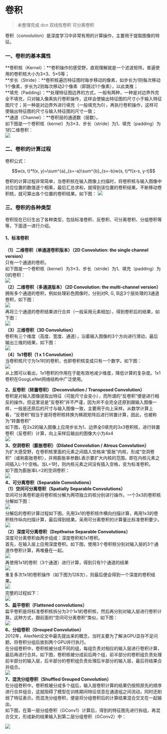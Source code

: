 <head>
	<style type="text/css">h1:first-child {display:none;}</style>
	<script type="text/javascript" src="https://cdn.mathjax.org/mathjax/latest/MathJax.js?config=TeX-AMS-MML_HTMLorMML"></script>
    <script type="text/x-mathjax-config">
        MathJax.Hub.Config({
            tex2jax: {
            skipTags: ['script', 'noscript', 'style', 'textarea', 'pre'],
            inlineMath: [['$','$']]
            }
        });
    </script>
</head>



# 卷积

> 未整理完成 dcn 双线性卷积 可分离卷积

卷积（convolution）是深度学习中非常有用的计算操作，主要用于提取图像的特征。

### 一、卷积的基本属性 

**卷积核（Kernel）：**卷积操作的感受野，直观理解就是一个滤波矩阵，普遍使用的卷积核大小为3×3、5×5等；  
**步长（Stride）：**卷积核遍历特征图时每步移动的像素，如步长为1则每次移动1个像素，步长为2则每次移动2个像素（即跳过1个像素），以此类推；  
**填充（Padding）：**处理特征图边界的方式，一般有两种，一种是对边界外完全不填充，只对输入像素执行卷积操作，这样会使输出特征图的尺寸小于输入特征图尺寸；另一种是对边界外进行填充（一般填充为0），再执行卷积操作，这样可使输出特征图的尺寸与输入特征图的尺寸一致；  
**通道（Channel）：**卷积层的通道数（层数）。  
如下图是一个卷积核（kernel）为3×3、步长（stride）为1、填充（padding）为1的二维卷积：  
![](https://oscimg.oschina.net/oscnet/ed70c6c8660ea0d8c23a60b69a750aaf1ef.jpg)

### 二、卷积的计算过程

卷积公式：

$$w(s, t)*f(x, y)=\sum^{a}_{s=-a}\sum^{b}_{s=-b}w(s, t)*f(x-s, y-t)$$

卷积的计算过程非常简单，当卷积核在输入图像上扫描时，将卷积核与输入图像中对应位置的数值逐个相乘，最后汇总求和，就得到该位置的卷积结果。不断移动卷积核，就可算出各个位置的卷积结果。如下图：
![](https://oscimg.oschina.net/oscnet/3e0200b4dbbc34d2f96e20aa5e072c1ff4a.jpg)   

### 三、卷积的各种类型

卷积现在已衍生出了各种类型，包括标准卷积、反卷积、可分离卷积、分组卷积等等，下面逐一进行介绍。  

#### **1、标准卷积** 

**（1）二维卷积（单通道卷积版本）（2D Convolution: the single channel version）**  
只有一个通道的卷积。  
如下图是一个卷积核（kernel）为3×3、步长（stride）为1、填充（padding）为0的卷积：  
![](https://oscimg.oschina.net/oscnet/52133a0ad3aed83cea2f39519af90b0c1db.jpg)   
**（2）二维卷积（多通道版本）（2D Convolution: the multi-channel version）**  
拥有多个通道的卷积，例如处理彩色图像时，分别对R, G, B这3个层处理的3通道卷积，如下图：  
![](https://oscimg.oschina.net/oscnet/b0e0a7250330752a10864e028ac2dae99ec.jpg)   
再将三个通道的卷积结果进行合并（一般采用元素相加），得到卷积后的结果，如下图：  
![](https://oscimg.oschina.net/oscnet/236ee5ebeaf87288f3f61d0157731d263fd.jpg)   
**（3）三维卷积（3D Convolution）**  
卷积有三个维度（高度、宽度、通道），沿着输入图像的3个方向进行滑动，最后输出三维的结果，如下图：  
![](https://oscimg.oschina.net/oscnet/9d95948c9d59894995d50fcbfe107dc2299.jpg)   
**（4）1x1卷积（1 x 1 Convolution）**  
当卷积核尺寸为1x1时的卷积，也即卷积核变成只有一个数字。如下图：  
![](https://oscimg.oschina.net/oscnet/c86bf4291094f83aa93208008a0bc31676c.jpg)   
从上图可以看出，1x1卷积的作用在于能有效地减少维度，降低计算的复杂度。1x1卷积在GoogLeNet网络结构中广泛使用。

**2、反卷积（转置卷积）（Deconvolution / Transposed Convolution）**  
卷积是对输入图像提取出特征（可能尺寸会变小），而所谓的“反卷积”便是进行相反的操作。但这里说是“反卷积”并不严谨，因为并不会完全还原到跟输入图像一样，一般是还原后的尺寸与输入图像一致，主要用于向上采样。从数学计算上看，“反卷积”相当于是将卷积核转换为稀疏矩阵后进行转置计算，因此，也被称为“转置卷积”  
如下图，在2x2的输入图像上应用步长为1、边界全0填充的3x3卷积核，进行转置卷积（反卷积）计算，向上采样后输出的图像大小为4x4  
![](https://oscimg.oschina.net/oscnet/732a36b4f27737fbe8cb46e166b418005e4.jpg)   
**3、空洞卷积（膨胀卷积）（Dilated Convolution / Atrous Convolution）**  
为扩大感受野，在卷积核里面的元素之间插入空格来“膨胀”内核，形成“空洞卷积”（或称膨胀卷积），并用膨胀率参数L表示要扩大内核的范围，即在内核元素之间插入L-1个空格。当L=1时，则内核元素之间没有插入空格，变为标准卷积。  
如下图为膨胀率L=2的空洞卷积：  
![](https://oscimg.oschina.net/oscnet/239b526729ef1ca62868d6269c62831ce24.jpg)   
**4、可分离卷积（Separable Convolutions）**  
**（1）空间可分离卷积（Spatially Separable Convolutions）**  
空间可分离卷积是将卷积核分解为两项独立的核分别进行操作。一个3x3的卷积核分解如下图：  
![](https://oscimg.oschina.net/oscnet/1a243d8d808a9f40b9f167946aa7af28fcc.jpg)   
分解后的卷积计算过程如下图，先用3x1的卷积核作横向扫描计算，再用1x3的卷积核作纵向扫描计算，最后得到结果。采用可分离卷积的计算量比标准卷积要少。  
![](https://oscimg.oschina.net/oscnet/7f02b4fcc0cf58a07a536dfe40ff6cbe816.jpg)   
**（2）深度可分离卷积（Depthwise Separable Convolutions）**  
深度可分离卷积由两步组成：深度卷积和1x1卷积。  
首先，在输入层上应用深度卷积。如下图，使用3个卷积核分别对输入层的3个通道作卷积计算，再堆叠在一起。  
![](https://oscimg.oschina.net/oscnet/bb3b53ab9b1c517b88df6190785c314d19a.jpg)   
再使用1x1的卷积（3个通道）进行计算，得到只有1个通道的结果  
![](https://oscimg.oschina.net/oscnet/b57852e7bef6abe667acb8a804b8e7719ee.jpg)   
重复多次1x1的卷积操作（如下图为128次），则最后便会得到一个深度的卷积结果。  
![](https://oscimg.oschina.net/oscnet/7de52ee96501d2ab58f213cd9bc42e31b69.jpg)   
完整的过程如下：  
![](https://oscimg.oschina.net/oscnet/c36f99138e32724705aa5c210a1067013ef.jpg)   
**5、扁平卷积（Flattened convolutions）**  
扁平卷积是将标准卷积核拆分为3个1x1的卷积核，然后再分别对输入层进行卷积计算。这种方式，跟前面的“空间可分离卷积”类似，如下图：  
![](https://oscimg.oschina.net/oscnet/2d07be592c6891e7e4557c10a86689290e7.jpg)   
**6、分组卷积（Grouped Convolution）**  
2012年，AlexNet论文中最先提出来的概念，当时主要为了解决GPU显存不足问题，将卷积分组后放到两个GPU并行执行。  
在分组卷积中，卷积核被分成不同的组，每组负责对相应的输入层进行卷积计算，最后再进行合并。如下图，卷积核被分成前后两个组，前半部分的卷积组负责处理前半部分的输入层，后半部分的卷积组负责处理后半部分的输入层，最后将结果合并组合。  
![](https://oscimg.oschina.net/oscnet/785efa16bf500dd13c3d099d7746cfa4039.jpg)   
**7、混洗分组卷积（Shuffled Grouped Convolution）**  
在分组卷积中，卷积核被分成多个组后，输入层卷积计算的结果仍按照原先的顺序进行合并组合，这就阻碍了模型在训练期间特征信息在通道组之间流动，同时还削弱了特征表示。而混洗分组卷积，便是将分组卷积后的计算结果混合交叉在一起输出。  
如下图，在第一层分组卷积（GConv1）计算后，得到的特征图先进行拆组，再混合交叉，形成新的结果输入到第二层分组卷积（GConv2）中：

![](https://oscimg.oschina.net/oscnet/d1e03fe76ed80f9a4396730d150aa3b3d93.jpg)
